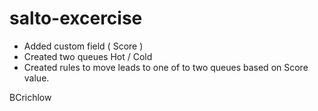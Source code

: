 # salto-excercise

- Added custom field ( Score )
- Created two queues Hot / Cold
- Created rules to move leads to one of to two queues based on Score value. 

BCrichlow
